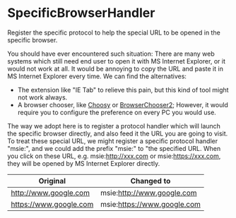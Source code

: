 # SpecificBrowserHandler
Register the specific protocol to help the special URL to be opened in the specific browser.

You should have ever encountered such situation: There are many web systems which still need end user to open it with MS Internet Explorer, or it would not work at all. It would be annoying to copy the URL and paste it in MS Internet Explorer every time. We can find the alternatives:
- The extension like "IE Tab" to relieve this pain, but this kind of tool might not work always.
- A browser chooser, like [Choosy](https://www.choosyosx.com/) or [BrowserChooser2](https://bitbucket.org/gmyx/browserchooser2); However, it would require you to configure the preference on every PC you would use.

The way we adopt here is to register a protocol handler which will launch the specific browser directly, and also feed it the URL you are going to visit.
To treat these special URL, we might register a specific protocol handler "msie:", and we could add the prefix "msie:" to "the specified URL. When you click on these URL, e.g. msie:http://xxx.com or msie:https://xxx.com, they will be opened by MS Internet Explorer directly.


| Original               | Changed to                  |
|------------------------|-----------------------------|
| http://www.google.com  | msie:http://www.google.com  |
| https://www.google.com | msie:https://www.google.com |
